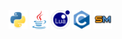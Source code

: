 <div>
    <img src="https://github.com/devicons/devicon/blob/master/icons/python/python-original.svg" width="30" height="30">
    <img src="https://github.com/devicons/devicon/blob/master/icons/java/java-original.svg" width="30" height="30">
    <img src="https://github.com/devicons/devicon/blob/master/icons/lua/lua-original.svg" width="30" height="30">
    <img src="https://github.com/devicons/devicon/blob/master/icons/c/c-original.svg" width="30" height="30">
    <img src="https://github.com/Toyguna/Toyguna/blob/main/icons/sm.png" width="30" height="30">
</div>
